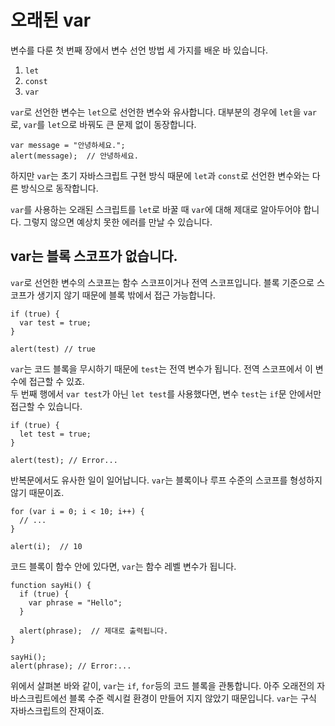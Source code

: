 # 오래된 var

변수를 다룬 첫 번째 장에서 변수 선언 방법 세 가지를 배운 바 있습니다.
1. `let`
2. `const`
3. `var`

`var`로 선언한 변수는 `let`으로 선언한 변수와 유사합니다. 대부분의 경우에 `let`을 `var`로, `var`를 `let`으로 바꿔도 큰 문제 없이 동장합니다.   
```
var message = "안녕하세요.";
alert(message);  // 안녕하세요.
```
하지만 `var`는 초기 자바스크립트 구현 방식 때문에 `let`과 `const`로 선언한 변수와는 다른 방식으로 동작합니다.   
   
`var`를 사용하는 오래된 스크립트를 `let`로 바꿀 때 `var`에 대해 제대로 알아두어야 합니다. 그렇지 않으면 예상치 못한 에러를 만날 수 있습니다.
   

## var는 블록 스코프가 없습니다.
   
`var`로 선언한 변수의 스코프는 함수 스코프이거나 전역 스코프입니다. 블록 기준으로 스코프가 생기지 않기 때문에 블록 밖에서 접근 가능합니다.
```
if (true) {
  var test = true;
}

alert(test) // true
```
`var`는 코드 블록을 무시하기 때문에 `test`는 전역 변수가 됩니다. 전역 스코프에서 이 변수에 접근할 수 있죠.   
두 번째 행에서 `var test`가 아닌 `let test`를 사용했다면, 변수 `test`는 `if`문 안에서만 접근할 수 있습니다.
```
if (true) {
  let test = true;
}

alert(test); // Error...
```
반복문에서도 유사한 일이 일어납니다. `var`는 블록이나 루프 수준의 스코프를 형성하지 않기 때문이죠.
```
for (var i = 0; i < 10; i++) {
  // ...
}

alert(i);  // 10
```
코드 블록이 함수 안에 있다면, `var`는 함수 레벨 변수가 됩니다.
```
function sayHi() {
  if (true) {
    var phrase = "Hello";
  }

  alert(phrase);  // 제대로 출력됩니다.
}

sayHi();
alert(phrase); // Error:...
```
위에서 살펴본 바와 같이, `var`는 `if`, `for`등의 코드 블록을 관통합니다. 아주 오래전의 자바스크립트에선 블록 수준 렉시컬 환경이 만들어 지지 않았기 때문입니다. `var`는 구식 자바스크립트의 잔재이죠.
